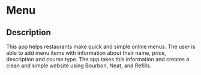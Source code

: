 # Menu

## Description

This app helps restaurants make quick and simple online menus. The user is able to add menu items with information about their name, price, description and course type. The app takes this information and creates a clean and simple website using Bourbon, Neat, and Refills.
